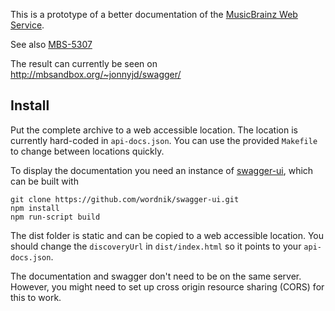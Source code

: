 This is a prototype of a better documentation of the
[MusicBrainz Web Service](http://musicbrainz.org/doc/Development/XML_Web_Service/Version_2).

See also
[MBS-5307](http://tickets.musicbrainz.org/browse/MBS-5307)

The result can currently be seen on
http://mbsandbox.org/~jonnyjd/swagger/

Install
-------

Put the complete archive to a web accessible location.
The location is currently hard-coded in `api-docs.json`.
You can use the provided `Makefile` to change between
locations quickly.

To display the documentation you need an instance of
[swagger-ui](https://github.com/wordnik/swagger-ui),
which can be built with

    git clone https://github.com/wordnik/swagger-ui.git
    npm install
    npm run-script build

The dist folder is static and can be copied to a web accessible location.
You should change the `discoveryUrl` in `dist/index.html`
so it points to your `api-docs.json`.

The documentation and swagger don't need to be on the same server.
However, you might need to set up cross origin resource sharing (CORS)
for this to work.

